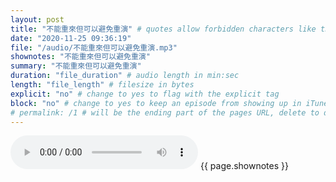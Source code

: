 ```yaml
---
layout: post
title: "不能重來但可以避免重演" # quotes allow forbidden characters like the colon
date: "2020-11-25 09:36:19"
file: "/audio/不能重來但可以避免重演.mp3"
shownotes: "不能重來但可以避免重演"
summary: "不能重來但可以避免重演"
duration: "file_duration" # audio length in min:sec
length: "file_length" # filesize in bytes
explicit: "no" # change to yes to flag with the explicit tag
block: "no" # change to yes to keep an episode from showing up in iTunes
# permalink: /1 # will be the ending part of the pages URL, delete to default to the title
---
```


<audio controls>
<source src="{{site.url}}{{site.baseurl}}{{ page.file }}" type="audio/x-mp3">
Your browser does not support the audio element.
</audio>
{{ page.shownotes }}
